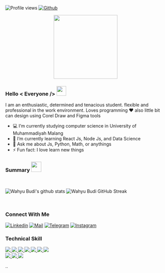![Profile views](https://visitor-badge.glitch.me/badge?page_id=wahyubudii.wahyubudii)
[![Github](https://img.shields.io/github/followers/wahyubudii?label=Follow&style=social)](https://github.com/wahyubudii)

<p align="center">
    <img width="200" src="https://pbs.twimg.com/media/FHNMVK5VUAEbuMd?format=jpg&name=360x360">
</p>

### Hello < Everyone /> <img src = "https://raw.githubusercontent.com/MartinHeinz/MartinHeinz/master/wave.gif" width = 30px>
I am an enthusiastic, determined and tenacious student. flexible and professional in the work environment. Loves programming ❤ also little bit can design using Corel Draw and Figma tools

- 💻 I’m currently studying computer science in University of Muhammadiyah Malang
- 🌱 I’m currently learning React Js, Node Js, and Data Science
- 💬 Ask me about Js, Python, Math, or anythings
- ⚡ Fun fact: I love learn new things

### Summary <img src = "https://github.com/rajput2107/rajput2107/blob/master/Assets/Developer.gif" width = 32px>

<br>
  
![Wahyu Budi's github stats](https://github-readme-stats.vercel.app/api?username=wahyubudii&show_icons=true) ![Wahyu Budi GitHub Streak](https://github-readme-streak-stats.herokuapp.com/?user=wahyubudii)

<br>

### Connect With Me
  
[![Linkedin](https://img.shields.io/badge/LinkedIn-0077B5?style=for-the-badge&logo=linkedin&logoColor=white)](https://www.linkedin.com/in/wahyubudiutomo/)
[![Mail](https://img.shields.io/badge/Gmail-D14836?style=for-the-badge&logo=gmail&logoColor=white)](https://mail.google.com/mail/u/1/#inbox?compose=GTvVlcRwRdtlVkGSwghCSLqGLJwVgpFLPhqjWQzXFLDvNgxfpDTJcqbtRwzNsSPRjwDGvMmZVjQrL)
[![Telegram](https://img.shields.io/badge/Telegram-0077B5?style=for-the-badge&logo=telegram&logoColor=white)](https://t.me/wahyubudiut)
[![Instagram](https://img.shields.io/badge/Instagram-%23E4405F.svg?&style=for-the-badge&logo=instagram&logoColor=white)](https://www.instagram.com/lvxxyz)


### Technical Skill

<a href= https://www.python.org/> <img src ="https://img.shields.io/badge/-Python-eed718?style=flat&logo=python&logoColor=164ead"> </a>
<a href= https://dart.dev/> <img src ="https://img.shields.io/badge/-Dart-95A5A6?style=flat&logo=dart&logoColor=00d9ff"> </a>
<a href= https://www.javascript.com/> <img src ="https://img.shields.io/badge/-JavaScript-black?style=flat&logo=javascript&logoColor=eed718"> </a>
<a href= https://developer.mozilla.org/en-US/docs/Web/HTML/> <img src ="https://img.shields.io/badge/-HTML5-E34F26?style=flat&logo=html5&logoColor=white"> </a>
<a href= https://web.dev/learn/css/> <img src ="https://img.shields.io/badge/-CSS3-1572B6?style=flat&logo=css3&logoColor=white"> </a>
<a href= https://reactjs.org/> <img src ="https://img.shields.io/badge/-React%20JS-161616?style=flat&logo=react&logoColor=00d9ff"> </a>
<a href= https://nodejs.org/en/> <img src ="https://img.shields.io/badge/-Node%20JS-green?style=flat&logo=node&logoColor=00d9ff"> </a> </br>
<a href= https://nodejs.org/en/> <img src ="https://img.shields.io/badge/-Microsoft%20Word-164ead?style=flat&logo=microsoft%20word"> </a>
<a href= https://nodejs.org/en/> <img src ="https://img.shields.io/badge/-Microsoft%20Excel-026f39?style=flat&logo=microsoft%20excel"> </a>
<a href= https://nodejs.org/en/> <img src ="https://img.shields.io/badge/-Microsoft%20PowerPoint-b9361a?style=flat&logo=microsoft%20powerpoint"> </a>

..
